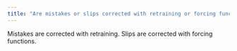 ```yaml
---
title: "Are mistakes or slips corrected with retraining or forcing functions?"
---
```

Mistakes are corrected with retraining.
Slips are corrected with forcing functions.

